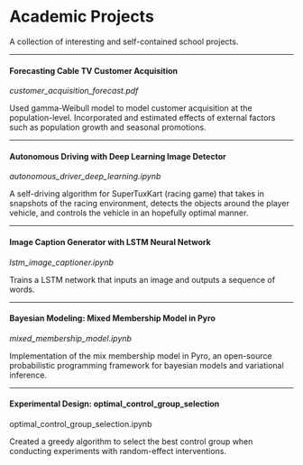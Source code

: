 # Academic Projects

A collection of interesting and self-contained school projects.

---
#### Forecasting Cable TV Customer Acquisition
*customer_acquisition_forecast.pdf*

Used gamma-Weibull model to model customer acquisition at the population-level. Incorporated and estimated effects of external factors such as population growth and seasonal promotions.

---

#### Autonomous Driving with Deep Learning Image Detector
*autonomous_driver_deep_learning.ipynb*

A self-driving algorithm for SuperTuxKart (racing game) that takes in snapshots of the racing environment, detects the objects around the player vehicle, and controls the vehicle in an hopefully optimal manner.

---

#### Image Caption Generator with LSTM Neural Network
*lstm_image_captioner.ipynb*

Trains a LSTM network that inputs an image and outputs a sequence of words.

---

#### Bayesian Modeling: Mixed Membership Model in Pyro
*mixed_membership_model.ipynb*

Implementation of the mix membership model in Pyro, an open-source probabilistic programming framework for bayesian models and variational inference.

---

#### Experimental Design: optimal_control_group_selection
optimal_control_group_selection.ipynb

Created a greedy algorithm to select the best control group when conducting experiments with random-effect interventions.
